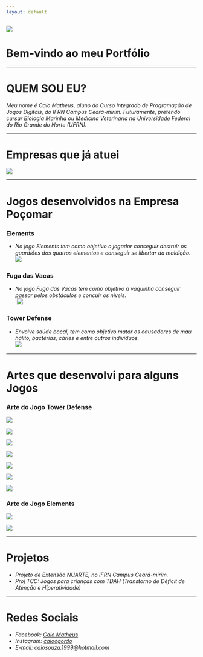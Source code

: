 ```yaml
---
layout: default
---
```

![](eu.jpg)
# Bem-vindo ao meu Portfólio
* * * 

# QUEM SOU EU?

_Meu nome é Caio Matheus, aluno do Curso Integrado de Programação de Jogos Digitais, do IFRN Campus Ceará-mirim. Futuramente, pretendo cursar Biologia Marinha ou Medicina Veterinária na Universidade Federal do Rio Grande do Norte (UFRN)._


* * *

# Empresas que já atuei

![](Logo.png)

* * *

# Jogos desenvolvidos na Empresa Poçomar

### Elements
* _No jogo Elements tem como objetivo o jogador conseguir destruir os guardiões dos quatros elementos e conseguir se libertar da maldição._
[![](Elements.png)](https://AlvaroMD2016.github.io/Elements)

### Fuga das Vacas
* _No jogo Fuga das Vacas tem como objetivo a vaquinha conseguir passar pelos obstáculos e concuir os níveis._   
.[![](vaca.png)](https://alvaromd2016.github.io/Fuga%20das%20Vacas/)  

### Tower Defense
* _Envolve saúde bocal, tem como objetivo matar os causadores de mau hálito, bactérias, cáries e entre outros indivíduos._  
[![](dentesdois.png)](https://alvaromd2016.github.io/Tower%20Defense/)


* * * 

# Artes que desenvolvi para alguns Jogos

### Arte do Jogo Tower Defense  

![](dente.png)  

![](creme.png)  

![](cremedois.png)  

![](bac.png)  

![](halit.png)  

![](bala.png)

![](bala2.png)

### Arte do Jogo Elements

![](person.png)  

![](elementos.png)  


* * * 

# Projetos 

* _Projeto de Extensão NUARTE, no IFRN Campus Ceará-mirim._  
* _Proj TCC: Jogos para crianças com TDAH (Transtorno de Déficit de Atenção e Hiperatividade)_ 

* * *


# Redes Sociais

* _Facebook: [Caio Matheus](https://www.facebook.com/fishtronauta)_    
* _Instagram: [caioogordo](https://www.instagram.com/caioogordo/)_    
* _E-mail: caiosouza.1999@hotmail.com_    




